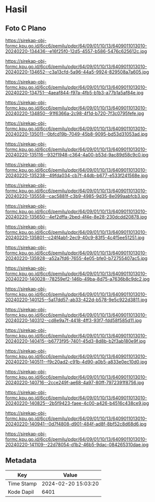 # Hasil

## Foto C Plano

https://sirekap-obj-formc.kpu.go.id/6cc6/pemilu/pdpr/64/09/01/10/13/6409011013010-20240220-134436--e16f25f0-12d5-4557-b586-5476c625612c.jpg

https://sirekap-obj-formc.kpu.go.id/6cc6/pemilu/pdpr/64/09/01/10/13/6409011013010-20240220-134652--c3a13cfd-5a96-44a5-9924-829508a7a605.jpg

https://sirekap-obj-formc.kpu.go.id/6cc6/pemilu/pdpr/64/09/01/10/13/6409011013010-20240220-134751--4aeaf844-f97a-4fb5-b1b3-a77b1a5af84e.jpg

https://sirekap-obj-formc.kpu.go.id/6cc6/pemilu/pdpr/64/09/01/10/13/6409011013010-20240220-134850--91f6366a-2c98-4f1d-b720-7f3c0795fefe.jpg

https://sirekap-obj-formc.kpu.go.id/6cc6/pemilu/pdpr/64/09/01/10/13/6409011013010-20240220-135011--0bfcd19b-7049-45b8-9095-bd53d31053ad.jpg

https://sirekap-obj-formc.kpu.go.id/6cc6/pemilu/pdpr/64/09/01/10/13/6409011013010-20240220-135116--932f1948-c364-4a00-b53d-9ac89d58c9c0.jpg

https://sirekap-obj-formc.kpu.go.id/6cc6/pemilu/pdpr/64/09/01/10/13/6409011013010-20240220-135238--49fda034-cb7f-44db-b677-e533f241568e.jpg

https://sirekap-obj-formc.kpu.go.id/6cc6/pemilu/pdpr/64/09/01/10/13/6409011013010-20240220-135558--cac5881f-c3b9-4985-9d35-8e099aabfcb3.jpg

https://sirekap-obj-formc.kpu.go.id/6cc6/pemilu/pdpr/64/09/01/10/13/6409011013010-20240220-135650--4ef2dffa-2bed-4f4e-8e28-230dcdd20878.jpg

https://sirekap-obj-formc.kpu.go.id/6cc6/pemilu/pdpr/64/09/01/10/13/6409011013010-20240220-135801--c24f4ab1-2ec9-40c9-83f5-4c4f5ee51251.jpg

https://sirekap-obj-formc.kpu.go.id/6cc6/pemilu/pdpr/64/09/01/10/13/6409011013010-20240220-135928--a52a7fd6-7655-4e05-bfe0-b72755407ac5.jpg

https://sirekap-obj-formc.kpu.go.id/6cc6/pemilu/pdpr/64/09/01/10/13/6409011013010-20240220-140028--78259ef2-146b-49ba-8d75-a7636b8c9dc2.jpg

https://sirekap-obj-formc.kpu.go.id/6cc6/pemilu/pdpr/64/09/01/10/13/6409011013010-20240220-140125--5a17dd57-ab33-422d-b578-9e5c922d3811.jpg

https://sirekap-obj-formc.kpu.go.id/6cc6/pemilu/pdpr/64/09/01/10/13/6409011013010-20240220-140312--cd8e9a7f-4418-4ff3-93f7-fdd58f585d11.jpg

https://sirekap-obj-formc.kpu.go.id/6cc6/pemilu/pdpr/64/09/01/10/13/6409011013010-20240220-140415--b6773f95-7401-45d3-8d8b-b2f3ab180e9f.jpg

https://sirekap-obj-formc.kpu.go.id/6cc6/pemilu/pdpr/64/09/01/10/13/6409011013010-20240220-140511--f9c20ad2-c91b-4d90-a0b5-a833e0ec10d0.jpg

https://sirekap-obj-formc.kpu.go.id/6cc6/pemilu/pdpr/64/09/01/10/13/6409011013010-20240220-140716--2cce249f-ae68-4a97-80ff-7972391f8756.jpg

https://sirekap-obj-formc.kpu.go.id/6cc6/pemilu/pdpr/64/09/01/10/13/6409011013010-20240220-140825--2b5f9423-faee-4c00-a426-b4516c438ce9.jpg

https://sirekap-obj-formc.kpu.go.id/6cc6/pemilu/pdpr/64/09/01/10/13/6409011013010-20240220-140941--0d7f4808-d901-484f-ad8f-8bf52c8d68d6.jpg

https://sirekap-obj-formc.kpu.go.id/6cc6/pemilu/pdpr/64/09/01/10/13/6409011013010-20240220-141109--22d78054-d1b2-46b5-9dac-084265310dae.jpg


## Metadata

| Key        | Value               |
| ---------- | ------------------- |
| Time Stamp | 2024-02-20 15:03:20 |
| Kode Dapil | 6401                |



